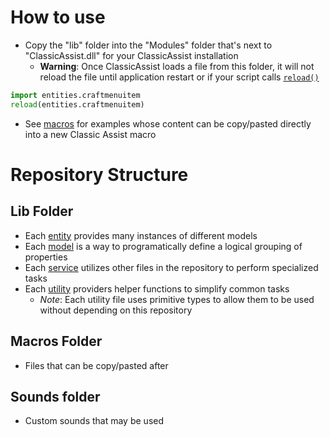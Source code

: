 # How to use
- Copy the "lib" folder into the "Modules" folder that's next to "ClassicAssist.dll" for your ClassicAssist installation
  - **Warning**: Once ClassicAssist loads a file from this folder, it will not reload the file until application restart or if your script calls [`reload()`](https://docs.python.org/2/library/functions.html#reload)
```python
import entities.craftmenuitem
reload(entities.craftmenuitem)
```

- See [macros](/macros) for examples whose content can be copy/pasted directly into a new Classic Assist macro


# Repository Structure
## Lib Folder
- Each [entity](/lib/entities/) provides many instances of different models
- Each [model](/lib/models/) is a way to programatically define a logical grouping of properties
- Each [service](/lib/services/) utilizes other files in the repository to perform specialized tasks
- Each [utility](/lib/utility/) providers helper functions to simplify common tasks
  - *Note*: Each utility file uses primitive types to allow them to be used without depending on this repository


## Macros Folder
- Files that can be copy/pasted after 

## Sounds folder
- Custom sounds that may be used